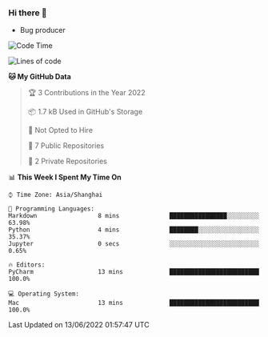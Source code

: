 ### Hi there 👋
* Bug producer
<!--START_SECTION:waka-->
![Code Time](http://img.shields.io/badge/Code%20Time-0%20secs-blue)

![Lines of code](https://img.shields.io/badge/From%20Hello%20World%20I%27ve%20Written-5%20Thousand%20lines%20of%20code-blue)

**🐱 My GitHub Data** 

> 🏆 3 Contributions in the Year 2022
 > 
> 📦 1.7 kB Used in GitHub's Storage 
 > 
> 🚫 Not Opted to Hire
 > 
> 📜 7 Public Repositories 
 > 
> 🔑 2 Private Repositories  
 > 
📊 **This Week I Spent My Time On** 

```text
⌚︎ Time Zone: Asia/Shanghai

💬 Programming Languages: 
Markdown                 8 mins              ████████████████░░░░░░░░░   63.98% 
Python                   4 mins              ████████░░░░░░░░░░░░░░░░░   35.37% 
Jupyter                  0 secs              ░░░░░░░░░░░░░░░░░░░░░░░░░   0.65%

🔥 Editors: 
PyCharm                  13 mins             █████████████████████████   100.0%

💻 Operating System: 
Mac                      13 mins             █████████████████████████   100.0%

```


 Last Updated on 13/06/2022 01:57:47 UTC
<!--END_SECTION:waka-->
